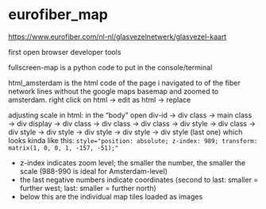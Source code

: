 # eurofiber_map

https://www.eurofiber.com/nl-nl/glasvezelnetwerk/glasvezel-kaart

first open browser developer tools

fullscreen-map is a python code to put in the console/terminal

html_amsterdam is the html code of the page i navigated to of the fiber network lines without the google maps basemap and zoomed to amsterdam. right click on html → edit as html → replace
  
adjusting scale in html: in the “body” open div-id → div class → main class → div display → div class → div class → div class → div style → div class → div style → div style → div style → div style → div style (last one) which looks kinda like this: `style="position: absolute; z-index: 989; transform: matrix(1, 0, 0, 1, -157, -51);"` 
- z-index indicates zoom level; the smaller the number, the smaller the scale (988-990 is ideal for Amsterdam-level)
- the last negative numbers indicate coordinates (second to last: smaller = further west; last: smaller = further north)
- below this are the individual map tiles loaded as images
